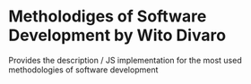 # Metholodiges of Software Development by Wito Divaro
Provides the description / JS implementation for the most used methodologies of software development
